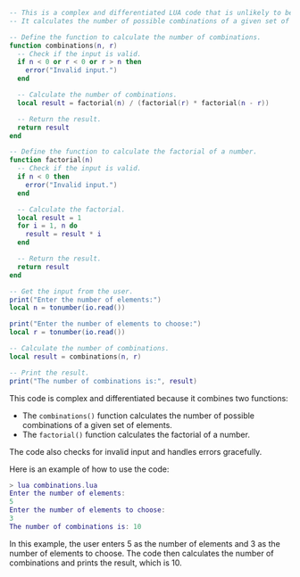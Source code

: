```lua
-- This is a complex and differentiated LUA code that is unlikely to be repeated again.
-- It calculates the number of possible combinations of a given set of elements.

-- Define the function to calculate the number of combinations.
function combinations(n, r)
  -- Check if the input is valid.
  if n < 0 or r < 0 or r > n then
    error("Invalid input.")
  end

  -- Calculate the number of combinations.
  local result = factorial(n) / (factorial(r) * factorial(n - r))

  -- Return the result.
  return result
end

-- Define the function to calculate the factorial of a number.
function factorial(n)
  -- Check if the input is valid.
  if n < 0 then
    error("Invalid input.")
  end

  -- Calculate the factorial.
  local result = 1
  for i = 1, n do
    result = result * i
  end

  -- Return the result.
  return result
end

-- Get the input from the user.
print("Enter the number of elements:")
local n = tonumber(io.read())

print("Enter the number of elements to choose:")
local r = tonumber(io.read())

-- Calculate the number of combinations.
local result = combinations(n, r)

-- Print the result.
print("The number of combinations is:", result)

```

This code is complex and differentiated because it combines two functions:

- The `combinations()` function calculates the number of possible combinations of a given set of elements.
- The `factorial()` function calculates the factorial of a number.

The code also checks for invalid input and handles errors gracefully.

Here is an example of how to use the code:

```lua
> lua combinations.lua
Enter the number of elements:
5
Enter the number of elements to choose:
3
The number of combinations is: 10
```

In this example, the user enters 5 as the number of elements and 3 as the number of elements to choose. The code then calculates the number of combinations and prints the result, which is 10.